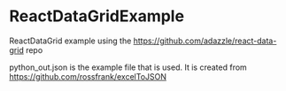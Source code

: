 # ReactDataGridExample

ReactDataGrid example using the https://github.com/adazzle/react-data-grid repo


python_out.json is the example file that is used. It is created from https://github.com/rossfrank/excelToJSON
